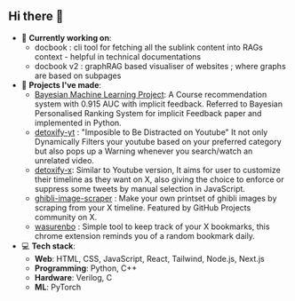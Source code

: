 ## Hi there 👋

- 🔭 **Currently working on**:
  - docbook : cli tool for fetching all the sublink content into RAGs context - helpful in technical documentations
  - docbook v2 : graphRAG based visualiser of websites ; where graphs are based on subpages 
- 🌟 **Projects I've made**:
  - [Bayesian Machine Learning Project](https://github.com/Saarthakkj/course_reccomendation): A Course recommendation system with 0.915 AUC with implicit feedback. Referred to Bayesian Personalised Ranking System for implicit Feedback paper and implemented in Python.
  - [detoxify-yt](https://github.com/Saarthakkj/detoxify_yt) : "Imposible to Be Distracted on Youtube" It not only Dynamically Filters your youtube based on your preferred category but also pops up a Warning whenever you search/watch an unrelated video.
  - [detoxify-x](https://github.com/Saarthakkj/detoxify-x): Similar to Youtube version, It aims for user to customize their timeline as they want on X, also giving the choice to enforce or suppress some tweets by manual selection in JavaScript.
  - [ghibli-image-scraper](https://github.com/Saarthakkj/ghibli-image-scraper) : Make your own printset of ghibli images by scraping from your X timeline. Featured by GitHub Projects community on X.
  - [wasurenbo](https://github.com/Saarthakkj/wasurenbo) : Simple tool to keep track of your X bookmarks, this chrome extension reminds you of a random bookmark daily.
- 💻 **Tech stack**:
  - **Web**: HTML, CSS, JavaScript, React, Tailwind, Node.js, Next.js
  - **Programming**: Python, C++
  - **Hardware**: Verilog, C
  - **ML**: PyTorch
